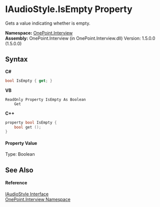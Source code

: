 # IAudioStyle.IsEmpty Property 
 

Gets a value indicating whether is empty.

**Namespace:**&nbsp;<a href="N_OnePoint_Interview">OnePoint.Interview</a><br />**Assembly:**&nbsp;OnePoint.Interview (in OnePoint.Interview.dll) Version: 1.5.0.0 (1.5.0.0)

## Syntax

**C#**<br />
``` C#
bool IsEmpty { get; }
```

**VB**<br />
``` VB
ReadOnly Property IsEmpty As Boolean
	Get
```

**C++**<br />
``` C++
property bool IsEmpty {
	bool get ();
}
```


#### Property Value
Type: Boolean

## See Also


#### Reference
<a href="T_OnePoint_Interview_IAudioStyle">IAudioStyle Interface</a><br /><a href="N_OnePoint_Interview">OnePoint.Interview Namespace</a><br />